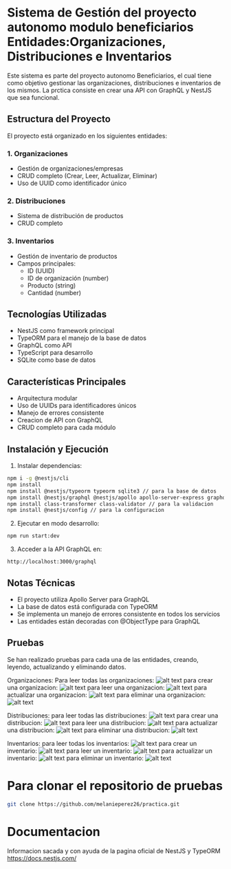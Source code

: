 # Sistema de Gestión del proyecto autonomo modulo beneficiarios Entidades:Organizaciones, Distribuciones e Inventarios

Este sistema es parte del proyecto autonomo Beneficiarios, el cual tiene como objetivo gestionar las organizaciones, distribuciones e inventarios de los mismos. La prctica consiste en crear una API con GraphQL y NestJS que sea funcional.

## Estructura del Proyecto

El proyecto está organizado en los siguientes entidades:

### 1. Organizaciones
- Gestión de organizaciones/empresas
- CRUD completo (Crear, Leer, Actualizar, Eliminar)
- Uso de UUID como identificador único

### 2. Distribuciones
- Sistema de distribución de productos
- CRUD completo

### 3. Inventarios
- Gestión de inventario de productos
- Campos principales:
  - ID (UUID)
  - ID de organización (number)
  - Producto (string)
  - Cantidad (number)

## Tecnologías Utilizadas

- NestJS como framework principal
- TypeORM para el manejo de la base de datos
- GraphQL como API
- TypeScript para desarrollo
- SQLite como base de datos

## Características Principales

- Arquitectura modular
- Uso de UUIDs para identificadores únicos
- Manejo de errores consistente
- Creacion de API con GraphQL
- CRUD completo para cada módulo

## Instalación y Ejecución

1. Instalar dependencias:
```bash
npm i -g @nestjs/cli
npm install
npm install @nestjs/typeorm typeorm sqlite3 // para la base de datos
npm install @nestjs/graphql @nestjs/apollo apollo-server-express graphql // para la API
npm install class-transformer class-validator // para la validacion
npm install @nestjs/config // para la configuracion

```

2. Ejecutar en modo desarrollo:
```bash
npm run start:dev
```

3. Acceder a la API GraphQL en:
```
http://localhost:3000/graphql
```

## Notas Técnicas

- El proyecto utiliza Apollo Server para GraphQL
- La base de datos está configurada con TypeORM
- Se implementa un manejo de errores consistente en todos los servicios
- Las entidades están decoradas con @ObjectType para GraphQL

## Pruebas

Se han realizado pruebas para cada una de las entidades, creando, leyendo, actualizando y eliminando datos.

Organizaciones:
Para leer todas las organizaciones:
![alt text](<Captura de pantalla 2025-07-02 163447.png>)
para crear una organizacion:
![alt text](<Captura de pantalla 2025-07-02 163847.png>) 
para leer una organizacion:
![alt text](<Captura de pantalla 2025-07-02 164715.png>) 
para actualizar una organizacion:
![alt text](<Captura de pantalla 2025-07-02 165207.png>) 
para eliminar una organizacion:
![alt text](<Captura de pantalla 2025-07-02 170327.png>)  


Distribuciones:
para leer todas las distribuciones:
![alt text](<Captura de pantalla 2025-07-02 180332.png>)
para crear una distribucion:
![alt text](<Captura de pantalla 2025-07-02 180452.png>)
para leer una distribucion:
![alt text](<Captura de pantalla 2025-07-02 182456.png>)
para actualizar una distribucion:
![alt text](<Captura de pantalla 2025-07-02 180659.png>)
para eliminar una distribucion:
![alt text](<Captura de pantalla 2025-07-02 180324.png>)

Inventarios:
para leer todas los inventarios:
![alt text](<Captura de pantalla 2025-07-02 181816.png>)
para crear un inventario:
![alt text](<Captura de pantalla 2025-07-02 181941.png>)
para leer un inventario:
![alt text](<Captura de pantalla 2025-07-02 182121.png>)
para actualizar un inventario:
![alt text](<Captura de pantalla 2025-07-02 182045.png>)
para eliminar un inventario:
![alt text](<Captura de pantalla 2025-07-02 182158.png>)

# Para clonar el repositorio de pruebas
```bash
git clone https://github.com/melanieperez26/practica.git
```


# Documentacion
Informacion sacada y con ayuda de la pagina oficial de NestJS y TypeORM https://docs.nestjs.com/

